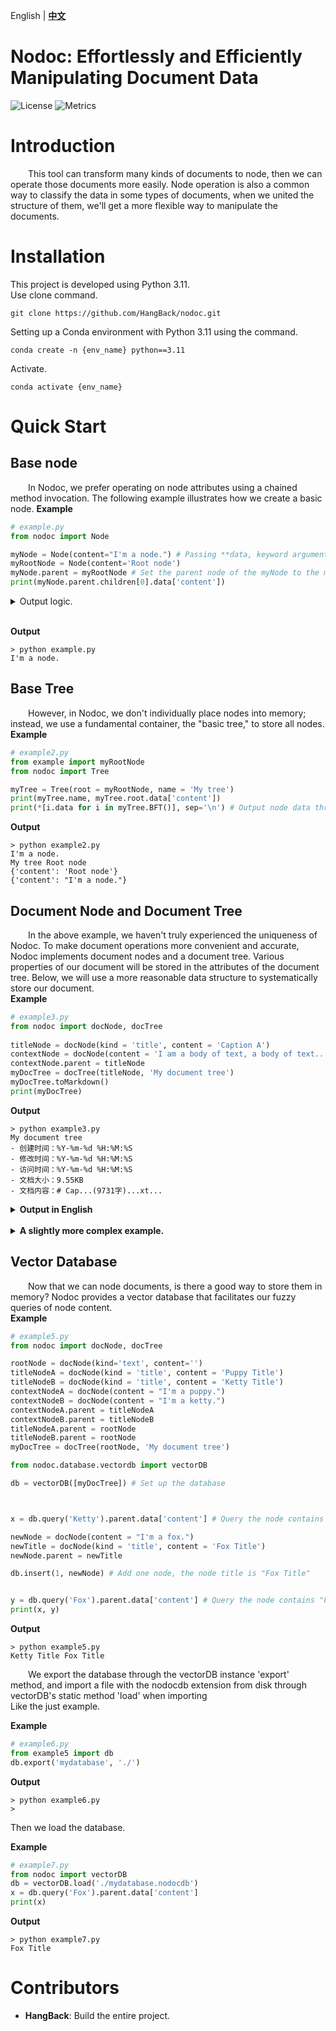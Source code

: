English | [**中文**](README.zh.md)

Nodoc: Effortlessly and Efficiently Manipulating Document Data
============
![License](https://img.shields.io/badge/license-MIT-blue.svg)
![Metrics](https://img.shields.io/badge/build-develop-yellow)

# Introduction

&emsp;&emsp;This tool can transform many kinds of documents to node, then we can operate those documents more easily. Node operation is also a common way to classify the data in some types of documents, when we united the structure of them, we'll get a more flexible way to manipulate the documents.

# Installation
This project is developed using Python 3.11.<br>
Use clone command.

`git clone https://github.com/HangBack/nodoc.git`

Setting up a Conda environment with Python 3.11 using the command.


`conda create -n {env_name} python==3.11`

Activate.

`conda activate {env_name}`<br>

# Quick Start
## Base node
&emsp;&emsp;In Nodoc, we prefer operating on node attributes using a chained method invocation. The following example illustrates how we create a basic node.
**Example**

``` py
# example.py
from nodoc import Node

myNode = Node(content="I'm a node.") # Passing **data, keyword arguments.
myRootNode = Node(content='Root node')
myNode.parent = myRootNode # Set the parent node of the myNode to the myRootNode.
print(myNode.parent.children[0].data['content'])
```
<details>
    <summary style="cursor: pointer;">Output logic.</summary>
&emsp;&emsp;myNode.parent  # Access its parent node, i.e., myRootNode.<br>
&emsp;&emsp;myNode.parent.children[0]  # Access the first child node under myRootNode, as myNode is the only node choosing it as a parent, the first child is myNode.<br>
&emsp;&emsp;myNode.parent.children[0].data  # Access the data of that node.<br>
</details>
<br>

**Output**

``` console
> python example.py
I'm a node.
```
## Base Tree
&emsp;&emsp;However, in Nodoc, we don't individually place nodes into memory; instead, we use a fundamental container, the "basic tree," to store all nodes.<br>
**Example**

``` py
# example2.py
from example import myRootNode
from nodoc import Tree

myTree = Tree(root = myRootNode, name = 'My tree')
print(myTree.name, myTree.root.data['content'])
print(*[i.data for i in myTree.BFT()], sep='\n') # Output node data through tree-level traversal method.
```
**Output**

``` console
> python example2.py
I'm a node.
My tree Root node
{'content': 'Root node'}
{'content': "I'm a node."}
```

## Document Node and Document Tree
&emsp;&emsp;In the above example, we haven't truly experienced the uniqueness of Nodoc. To make document operations more convenient and accurate, Nodoc implements document nodes and a document tree. Various properties of our document will be stored in the attributes of the document tree. Below, we will use a more reasonable data structure to systematically store our document.<br>
**Example**

``` py
# example3.py
from nodoc import docNode, docTree
    
titleNode = docNode(kind = 'title', content = 'Caption A')
contextNode = docNode(content = 'I am a body of text, a body of text...' * 256)
contextNode.parent = titleNode
myDocTree = docTree(titleNode, 'My document tree')
myDocTree.toMarkdown()
print(myDocTree)
```

**Output**

``` console
> python example3.py
My document tree
- 创建时间：%Y-%m-%d %H:%M:%S
- 修改时间：%Y-%m-%d %H:%M:%S
- 访问时间：%Y-%m-%d %H:%M:%S
- 文档大小：9.55KB
- 文档内容：# Cap...(9731字)...xt...
```

<details>
<summary style="cursor: pointer;"><strong>Output in English</strong></summary>

``` console
> python example3.py
My document tree:
- Creation Time: %Y-%m-%d %H:%M:%S
- Modification Time: %Y-%m-%d %H:%M:%S
- Access Time: %Y-%m-%d %H:%M:%S
- Document Size: 9.55KB
- Document Content: # Cap...(9731 words)...xt...
```

</details>
<br>
<details>
<summary style="cursor: pointer;"><strong>A slightly more complex example.</strong></summary>

**Example**

``` py
# example4.py
from nodoc import docNode, docTree

rootNode = docNode(kind='text', content='')
titleNodeA = docNode(kind = 'title', content = 'Caption A')
titleNodeB = docNode(kind = 'title', content = 'Caption B')
titleNodeAa = docNode(kind = 'title', content = 'Caption Aa')
contextNodeA = docNode(content = 'I am a body of text, a body of text...')
contextNodeB = docNode(content = 'I am a body of text, a body of text...')
titleNodeAa.parent = titleNodeA
contextNodeA.parent = titleNodeA
contextNodeB.parent = titleNodeB
titleNodeA.parent = rootNode
titleNodeB.parent = rootNode
myDocTree = docTree(rootNode, 'My document tree')
myDocTree.toMarkdown()
print(myDocTree.document, myDocTree)
```

**Output**

``` console
> python example4.py
# Caption A
## Caption Aa
I am a body of text, a body of text...
# Caption B
I am a body of text, a body of text...

我的文档树
- 创建时间：%Y-%m-%d %H:%M:%S
- 修改时间：%Y-%m-%d %H:%M:%S
- 访问时间：%Y-%m-%d %H:%M:%S
- 文档大小：158.00B
- 文档内容：# Ca...(107字)...xt...
```

<details>
<summary style="cursor: pointer;"><strong>Output in English</strong></summary>

``` console
> python example4.py
# Caption A
## Caption Aa
I am a body of text, a body of text...
# Caption B
I am a body of text, a body of text...

My document tree
- Creation Time: %Y-%m-%d %H:%M:%S
- Modification Time: %Y-%m-%d %H:%M:%S
- Access Time: %Y-%m-%d %H:%M:%S
- Document Size：158.00B
- Document Content：# Ca...(107字)...xt...
```

</details>

</details>

## Vector Database
&emsp;&emsp;Now that we can node documents, is there a good way to store them in memory? Nodoc provides a vector database that facilitates our fuzzy queries of node content.<br>
**Example**

``` py
# example5.py
from nodoc import docNode, docTree

rootNode = docNode(kind='text', content='')
titleNodeA = docNode(kind = 'title', content = 'Puppy Title')
titleNodeB = docNode(kind = 'title', content = 'Ketty Title')
contextNodeA = docNode(content = "I'm a puppy.")
contextNodeB = docNode(content = "I'm a ketty.")
contextNodeA.parent = titleNodeA
contextNodeB.parent = titleNodeB
titleNodeA.parent = rootNode
titleNodeB.parent = rootNode
myDocTree = docTree(rootNode, 'My document tree')

from nodoc.database.vectordb import vectorDB

db = vectorDB([myDocTree]) # Set up the database



x = db.query('Ketty').parent.data['content'] # Query the node contains "Ketty" and out its title

newNode = docNode(content = "I'm a fox.")
newTitle = docNode(kind = 'title', content = 'Fox Title')
newNode.parent = newTitle

db.insert(1, newNode) # Add one node, the node title is "Fox Title"


y = db.query('Fox').parent.data['content'] # Query the node contains "Fox" and out its title
print(x, y)
```

**Output**

``` console
> python example5.py
Ketty Title Fox Title
```

&emsp;&emsp;We export the database through the vectorDB instance 'export' method, and import a file with the nodocdb extension from disk through vectorDB's static method 'load' when importing<br>
Like the just example.

**Example**

```py
# example6.py
from example5 import db
db.export('mydatabase', './')

```

**Output**

``` console
> python example6.py
> 
```

Then we load the database.

**Example**

```py
# example7.py
from nodoc import vectorDB
db = vectorDB.load('./mydatabase.nodocdb')
x = db.query('Fox').parent.data['content']
print(x)

```

**Output**

``` console
> python example7.py
Fox Title
```

# Contributors
- **HangBack**: Build the entire project.